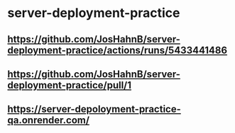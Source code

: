 # server-deployment-practice

<!-- actions -->
## https://github.com/JosHahnB/server-deployment-practice/actions/runs/5433441486

<!-- pull request -->
## https://github.com/JosHahnB/server-deployment-practice/pull/1

<!-- render deployment -->
## https://server-depoloyment-practice-qa.onrender.com/